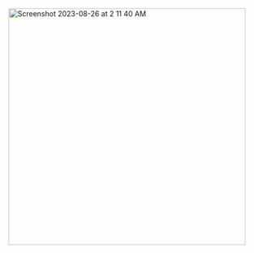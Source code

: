 <img width="467" alt="Screenshot 2023-08-26 at 2 11 40 AM" src="https://github.com/wrtsr/DataScienceBootcamp07/assets/136925108/98e1ddfb-f2db-4b3a-909a-0a8ff0a0b918">
